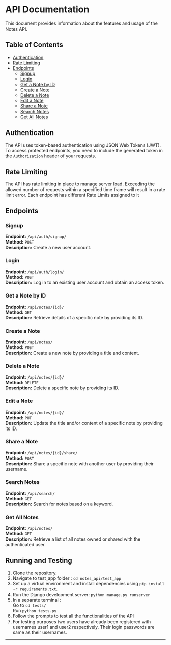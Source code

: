 # API Documentation

This document provides information about the features and usage of the Notes API.

## Table of Contents
- [Authentication](#authentication)
- [Rate Limiting](#rate-limiting)
- [Endpoints](#endpoints)
  - [Signup](#signup)
  - [Login](#login)
  - [Get a Note by ID](#get-a-note-by-id)
  - [Create a Note](#create-a-note)
  - [Delete a Note](#delete-a-note)
  - [Edit a Note](#edit-a-note)
  - [Share a Note](#share-a-note)
  - [Search Notes](#search-notes)
  - [Get All Notes](#get-all-notes)

## Authentication

The API uses token-based authentication using JSON Web Tokens (JWT). To access protected endpoints, you need to include the generated token in the `Authorization` header of your requests.

## Rate Limiting

The API has rate limiting in place to manage server load. Exceeding the allowed number of requests within a specified time frame will result in a rate limit error. Each endpoint has different Rate Limits assigned to it 

## Endpoints

### Signup

**Endpoint:** `/api/auth/signup/`  
**Method:** `POST`  
**Description:** Create a new user account.

### Login

**Endpoint:** `/api/auth/login/`  
**Method:** `POST`  
**Description:** Log in to an existing user account and obtain an access token.

### Get a Note by ID

**Endpoint:** `/api/notes/{id}/`  
**Method:** `GET`  
**Description:** Retrieve details of a specific note by providing its ID.

### Create a Note

**Endpoint:** `/api/notes/`  
**Method:** `POST`  
**Description:** Create a new note by providing a title and content.

### Delete a Note

**Endpoint:** `/api/notes/{id}/`  
**Method:** `DELETE`  
**Description:** Delete a specific note by providing its ID.

### Edit a Note

**Endpoint:** `/api/notes/{id}/`  
**Method:** `PUT`  
**Description:** Update the title and/or content of a specific note by providing its ID.

### Share a Note

**Endpoint:** `/api/notes/{id}/share/`  
**Method:** `POST`  
**Description:** Share a specific note with another user by providing their username.

### Search Notes

**Endpoint:** `/api/search/`  
**Method:** `GET`  
**Description:** Search for notes based on a keyword.

### Get All Notes

**Endpoint:** `/api/notes/`  
**Method:** `GET`  
**Description:** Retrieve a list of all notes owned or shared with the authenticated user.

## Running and Testing

1. Clone the repository. 
2. Navigate to test_app folder : `cd notes_api/test_app`
3. Set up a virtual environment and install dependencies using `pip install -r requirements.txt`. 
4. Run the Django development server: `python manage.py runserver`
5. In a separate terminal : <br>
   Go to `cd tests/` <br>
   Run `python tests.py`
6. Follow the prompts to test all the functionalities of the API
7. For testing purposes two users have already been registered with usernames user1 and user2 respectively. Their login passwords are same as their usernames.
---

